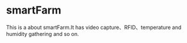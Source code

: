 # smartFarm
This is a about smartFarm.It has video capture、RFID、temperature and humidity gathering and so on.
